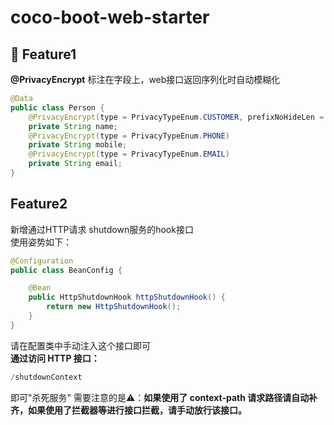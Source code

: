 # coco-boot-web-starter

## 🍬 Feature1
**@PrivacyEncrypt** 标注在字段上，web接口返回序列化时自动模糊化
```java
@Data
public class Person {
    @PrivacyEncrypt(type = PrivacyTypeEnum.CUSTOMER, prefixNoHideLen = 1, suffixNoHideLen = 2)
    private String name;
    @PrivacyEncrypt(type = PrivacyTypeEnum.PHONE)
    private String mobile;
    @PrivacyEncrypt(type = PrivacyTypeEnum.EMAIL)
    private String email;
}
```

## Feature2
新增通过HTTP请求 shutdown服务的hook接口  
使用姿势如下：
```java
@Configuration
public class BeanConfig {

    @Bean
    public HttpShutdownHook httpShutdownHook() {
        return new HttpShutdownHook();
    }
}

```
请在配置类中手动注入这个接口即可  
**通过访问 HTTP 接口：** 
```java
/shutdownContext
```
即可"杀死服务"
需要注意的是⚠️：**如果使用了 context-path 请求路径请自动补齐，如果使用了拦截器等进行接口拦截，请手动放行该接口。** 
